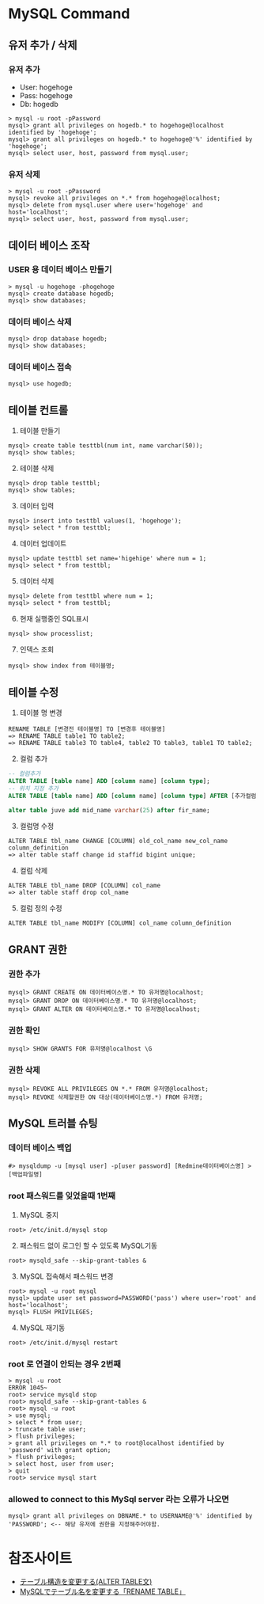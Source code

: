 # MySQL Command

## 유저 추가 / 삭제
### 유저 추가
* User: hogehoge
* Pass: hogehoge
* Db: hogedb
```
> mysql -u root -pPassword
mysql> grant all privileges on hogedb.* to hogehoge@localhost identified by 'hogehoge';
mysql> grant all privileges on hogedb.* to hogehoge@'%' identified by 'hogehoge';
mysql> select user, host, password from mysql.user;
```

### 유저 삭제
```
> mysql -u root -pPassword
mysql> revoke all privileges on *.* from hogehoge@localhost;
mysql> delete from mysql.user where user='hogehoge' and host='localhost';
mysql> select user, host, password from mysql.user;
```

## 데이터 베이스 조작
### USER 용 데이터 베이스 만들기
```
> mysql -u hogehoge -phogehoge
mysql> create database hogedb;
mysql> show databases;
```

### 데이터 베이스 삭제
```
mysql> drop database hogedb;
mysql> show databases;
```

### 데이터 베이스 접속
```
mysql> use hogedb;
```

## 테이블 컨트롤
1. 테이블 만들기
```
mysql> create table testtbl(num int, name varchar(50));
mysql> show tables;
```

2. 테이블 삭제
```
mysql> drop table testtbl;
mysql> show tables;
```

3. 데이터 입력
```
mysql> insert into testtbl values(1, 'hogehoge');
mysql> select * from testtbl;
```
4. 데이터 업데이트
```
mysql> update testtbl set name='higehige' where num = 1;
mysql> select * from testtbl;
```

5. 데이터 삭제
```
mysql> delete from testtbl where num = 1;
mysql> select * from testtbl;
```

6. 현재 실행중인 SQL표시
```
mysql> show processlist;
```

7. 인덱스 조회
```
mysql> show index from 테이블명;
```

## 테이블 수정
1. 테이블 명 변경
```
RENAME TABLE [변경전 테이블명] TO [변경후 테이블명]
=> RENAME TABLE table1 TO table2;
=> RENAME TABLE table3 TO table4, table2 TO table3, table1 TO table2;
```

2. 컬럼 추가
```sql
-- 컬럼추가
ALTER TABLE [table name] ADD [column name] [column type];
-- 위치 지정 추가
ALTER TABLE [table name] ADD [column name] [column type] AFTER [추가컬럼 바로 앞의 컬럼명지정];

alter table juve add mid_name varchar(25) after fir_name;
```

3. 컬럼명 수정
```
ALTER TABLE tbl_name CHANGE [COLUMN] old_col_name new_col_name column_definition
=> alter table staff change id staffid bigint unique;
```

4. 컬럼 삭제
```
ALTER TABLE tbl_name DROP [COLUMN] col_name
=> alter table staff drop col_name
```

5. 컬럼 정의 수정
```
ALTER TABLE tbl_name MODIFY [COLUMN] col_name column_definition
```

## GRANT 권한
### 권한 추가
```
mysql> GRANT CREATE ON 데이터베이스명.* TO 유저명@localhost;
mysql> GRANT DROP ON 데이터베이스명.* TO 유저명@localhost;
mysql> GRANT ALTER ON 데이터베이스명.* TO 유저명@localhost;
```

### 권한 확인
```
mysql> SHOW GRANTS FOR 유저명@localhost \G
```

### 권한 삭제
```
mysql> REVOKE ALL PRIVILEGES ON *.* FROM 유저명@localhost;
mysql> REVOKE 삭제할권한 ON 대상(데이터베이스명.*) FROM 유저명;
```

## MySQL 트러블 슈팅
### 데이터 베이스 백업
```
#> mysqldump -u [mysql user] -p[user password] [Redmine데이터베이스명] > [백업파일명]
```

### root 패스워드를 잊었을때 1번째
1. MySQL 중지
```
root> /etc/init.d/mysql stop
```

2. 패스워드 없이 로그인 할 수 있도록 MySQL기동
```
root> mysqld_safe --skip-grant-tables &
```

3. MySQL 접속해서 패스워드 변경
```
root> mysql -u root mysql
mysql> update user set password=PASSWORD('pass') where user='root' and host='localhost';
mysql> FLUSH PRIVILEGES;
```

4. MySQL 재기동
```
root> /etc/init.d/mysql restart
```

### root 로 연결이 안되는 경우 2번째
```
> mysql -u root
ERROR 1045~
root> service mysqld stop
root> mysqld_safe --skip-grant-tables &
root> mysql -u root
> use mysql;
> select * from user;
> truncate table user;
> flush privileges;
> grant all privileges on *.* to root@localhost identified by 'password' with grant option;
> flush privileges;
> select host, user from user;
> quit
root> service mysql start
```

### allowed to connect to this MySql server 라는 오류가 나오면
```
mysql> grant all privileges on DBNAME.* to USERNAME@'%' identified by 'PASSWORD'; <-- 해당 유저에 권한을 지정해주어야함.
```



# 참조사이트
- [テーブル構造を変更する(ALTER TABLE文)](https://www.dbonline.jp/mysql/table/index18.html)
- [MySQLでテーブル名を変更する「RENAME TABLE」](https://uxmilk.jp/50822)